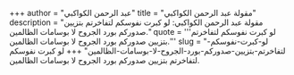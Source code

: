 +++
author = "عبد الرحمن الكواكبي"
title = "مقولة عبد الرحمن الكواكبي"
description = "مقولة عبد الرحمن الكواكبي: لو كبرت نفوسكم لتفاخرتم بتزيين صدوركم بورد الجروح لا بوسامات الظالمين."
quote = '''لو كبرت نفوسكم لتفاخرتم بتزيين صدوركم بورد الجروح لا بوسامات الظالمين.''' 
slug = "لو-كبرت-نفوسكم-لتفاخرتم-بتزيين-صدوركم-بورد-الجروح-لا-بوسامات-الظالمين"
+++
لو كبرت نفوسكم لتفاخرتم بتزيين صدوركم بورد الجروح لا بوسامات الظالمين.
